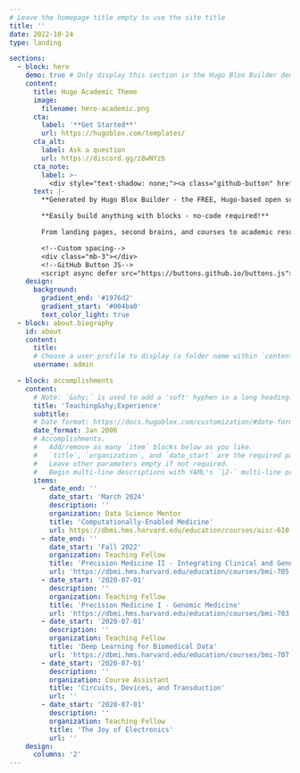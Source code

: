 ```yaml
---
# Leave the homepage title empty to use the site title
title: ''
date: 2022-10-24
type: landing

sections:
  - block: hero
    demo: true # Only display this section in the Hugo Blox Builder demo site
    content:
      title: Hugo Academic Theme
      image:
        filename: hero-academic.png
      cta:
        label: '**Get Started**'
        url: https://hugoblox.com/templates/
      cta_alt:
        label: Ask a question
        url: https://discord.gg/z8wNYzb
      cta_note:
        label: >-
          <div style="text-shadow: none;"><a class="github-button" href="https://github.com/HugoBlox/hugo-blox-builder" data-icon="octicon-star" data-size="large" data-show-count="true" aria-label="Star"></a></div><div style="text-shadow: none;"><a class="github-button" href="https://github.com/HugoBlox/theme-academic-cv" data-icon="octicon-star" data-size="large" data-show-count="true" aria-label="Star">Star the Academic template</a></div>
      text: |-
        **Generated by Hugo Blox Builder - the FREE, Hugo-based open source website builder trusted by 500,000+ sites.**

        **Easily build anything with blocks - no-code required!**

        From landing pages, second brains, and courses to academic resumés, conferences, and tech blogs.

        <!--Custom spacing-->
        <div class="mb-3"></div>
        <!--GitHub Button JS-->
        <script async defer src="https://buttons.github.io/buttons.js"></script>
    design:
      background:
        gradient_end: '#1976d2'
        gradient_start: '#004ba0'
        text_color_light: true
  - block: about.biography
    id: about
    content:
      title: 
      # Choose a user profile to display (a folder name within `content/authors/`)
      username: admin

  - block: accomplishments
    content:
      # Note: `&shy;` is used to add a 'soft' hyphen in a long heading.
      title: 'Teaching&shy;Experience'
      subtitle:
      # Date format: https://docs.hugoblox.com/customization/#date-format
      date_format: Jan 2006
      # Accomplishments.
      #   Add/remove as many `item` blocks below as you like.
      #   `title`, `organization`, and `date_start` are the required parameters.
      #   Leave other parameters empty if not required.
      #   Begin multi-line descriptions with YAML's `|2-` multi-line prefix.
      items:
        - date_end: ''
          date_start: 'March 2024'
          description: ''
          organization: Data Science Mentor
          title: 'Computationally-Enabled Medicine'
          url: https://dbmi.hms.harvard.edu/education/courses/aisc-610
        - date_end: ''
          date_start: 'Fall 2022'
          organization: Teaching Fellow
          title: 'Precision Medicine II - Integrating Clinical and Genomic Data'
          url: 'https://dbmi.hms.harvard.edu/education/courses/bmi-705'
        - date_start: '2020-07-01'
          description: ''
          organization: Teaching Fellow
          title: 'Precision Medicine I - Genomic Medicine'
          url: 'https://dbmi.hms.harvard.edu/education/courses/bmi-703'
        - date_start: '2020-07-01'
          description: ''
          organization: Teaching Fellow
          title: 'Deep Learning for Biomedical Data'
          url: 'https://dbmi.hms.harvard.edu/education/courses/bmi-707'
        - date_start: '2020-07-01'
          description: ''
          organization: Course Assistant
          title: 'Circuits, Devices, and Transduction'
          url: ''
        - date_start: '2020-07-01'
          description: ''
          organization: Teaching Fellow
          title: 'The Joy of Electronics'
          url: ''
    design:
      columns: '2'
---
```

